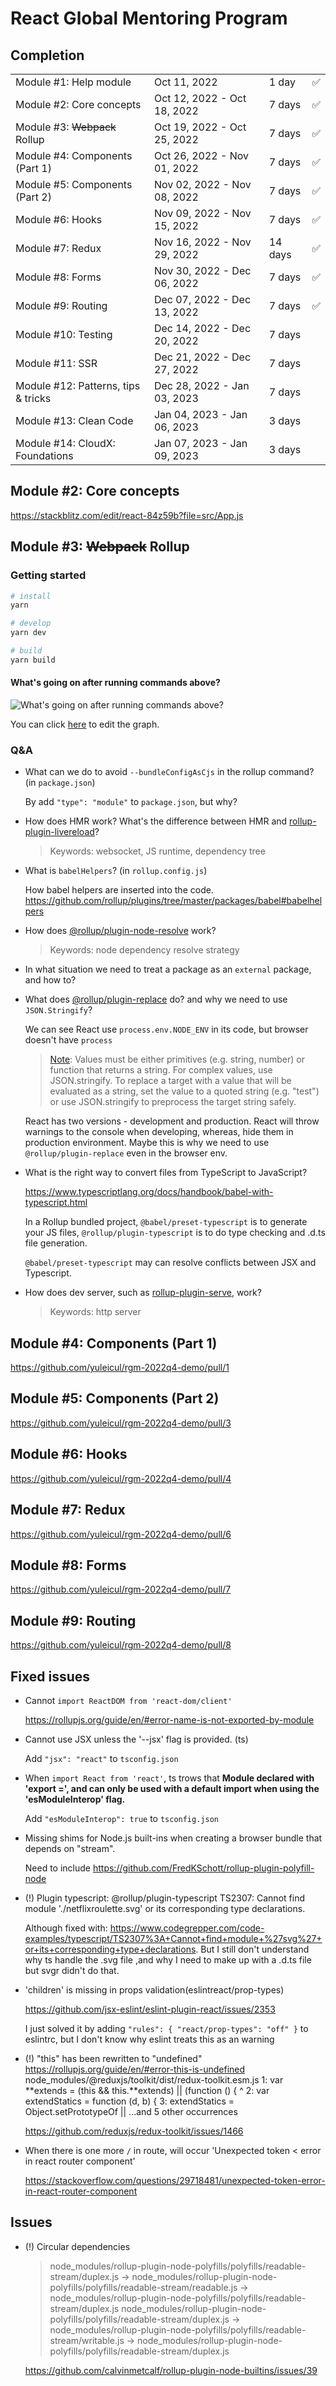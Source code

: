 # React Global Mentoring Program

## Completion

|                                     |                             |         |     |
| ----------------------------------- | --------------------------- | ------- | --- |
| Module #1: Help module              | Oct 11, 2022                | 1 day   | ✅  |
| Module #2: Core concepts            | Oct 12, 2022 - Oct 18, 2022 | 7 days  | ✅  |
| Module #3: ~~Webpack~~ Rollup       | Oct 19, 2022 - Oct 25, 2022 | 7 days  | ✅  |
| Module #4: Components (Part 1)      | Oct 26, 2022 - Nov 01, 2022 | 7 days  | ✅  |
| Module #5: Components (Part 2)      | Nov 02, 2022 - Nov 08, 2022 | 7 days  | ✅  |
| Module #6: Hooks                    | Nov 09, 2022 - Nov 15, 2022 | 7 days  | ✅  |
| Module #7: Redux                    | Nov 16, 2022 - Nov 29, 2022 | 14 days | ✅  |
| Module #8: Forms                    | Nov 30, 2022 - Dec 06, 2022 | 7 days  | ✅  |
| Module #9: Routing                  | Dec 07, 2022 - Dec 13, 2022 | 7 days  | ✅  |
| Module #10: Testing                 | Dec 14, 2022 - Dec 20, 2022 | 7 days  |     |
| Module #11: SSR                     | Dec 21, 2022 - Dec 27, 2022 | 7 days  |     |
| Module #12: Patterns, tips & tricks | Dec 28, 2022 - Jan 03, 2023 | 7 days  |     |
| Module #13: Clean Code              | Jan 04, 2023 - Jan 06, 2023 | 3 days  |     |
| Module #14: CloudX: Foundations     | Jan 07, 2023 - Jan 09, 2023 | 3 days  |     |

## Module #2: Core concepts

https://stackblitz.com/edit/react-84z59b?file=src/App.js

## Module #3: ~~Webpack~~ Rollup

### Getting started

```sh
# install
yarn

# develop
yarn dev

# build
yarn build
```

#### What's going on after running commands above?

![What's going on after running commands above?](docs/what-is-going-on-after-running-commands.png)

You can click [here](https://excalidraw.com/#json=DeOoPxllmrObvAj66gmMV,26oCT1_DPb-38MqzSPJ3Kg) to edit the graph.

### Q&A

- What can we do to avoid `--bundleConfigAsCjs` in the rollup command? (in `package.json`)

  By add `"type": "module"` to `package.json`, but why?

- How does HMR work? What's the difference between HMR and [rollup-plugin-livereload](https://github.com/thgh/rollup-plugin-livereload)?

  > Keywords: websocket, JS runtime, dependency tree

- What is `babelHelpers`? (in `rollup.config.js`)

  How babel helpers are inserted into the code. https://github.com/rollup/plugins/tree/master/packages/babel#babelhelpers

- How does [@rollup/plugin-node-resolve](https://github.com/rollup/plugins/tree/master/packages/node-resolve) work?

  > Keywords: node dependency resolve strategy

- In what situation we need to treat a package as an `external` package, and how to?

- What does [@rollup/plugin-replace](https://github.com/rollup/plugins/tree/master/packages/replace) do? and why we need to use `JSON.Stringify`?

  We can see React use `process.env.NODE_ENV` in its code, but browser doesn't have `process`

  > [Note](https://github.com/rollup/plugins/tree/master/packages/replace#usage): Values must be either primitives (e.g. string, number) or function that returns a string. For complex values, use JSON.stringify. To replace a target with a value that will be evaluated as a string, set the value to a quoted string (e.g. "test") or use JSON.stringify to preprocess the target string safely.

  React has two versions - development and production. React will throw warnings to the console when developing, whereas, hide them in production environment. Maybe this is why we need to use `@rollup/plugin-replace` even in the browser env.

- What is the right way to convert files from TypeScript to JavaScript?

  https://www.typescriptlang.org/docs/handbook/babel-with-typescript.html

  In a Rollup bundled project, `@babel/preset-typescript` is to generate your JS files, `@rollup/plugin-typescript` is to do type checking and .d.ts file generation.

  `@babel/preset-typescript` may can resolve conflicts between JSX and Typescript.

- How does dev server, such as [rollup-plugin-serve](https://github.com/thgh/rollup-plugin-serve), work?

  > Keywords: http server

## Module #4: Components (Part 1)

https://github.com/yuleicul/rgm-2022q4-demo/pull/1

## Module #5: Components (Part 2)

https://github.com/yuleicul/rgm-2022q4-demo/pull/3

## Module #6: Hooks

https://github.com/yuleicul/rgm-2022q4-demo/pull/4

## Module #7: Redux

https://github.com/yuleicul/rgm-2022q4-demo/pull/6

## Module #8: Forms

https://github.com/yuleicul/rgm-2022q4-demo/pull/7

## Module #9: Routing

https://github.com/yuleicul/rgm-2022q4-demo/pull/8

## Fixed issues

- Cannot `import ReactDOM from 'react-dom/client'`

  https://rollupjs.org/guide/en/#error-name-is-not-exported-by-module

- Cannot use JSX unless the '--jsx' flag is provided. (ts)

  Add `"jsx": "react"` to `tsconfig.json`

- When `import React from 'react'`, ts trows that **Module declared with 'export =', and can only be used with a default import when using the 'esModuleInterop' flag.**

  Add `"esModuleInterop": true` to `tsconfig.json`

- Missing shims for Node.js built-ins when creating a browser bundle that depends on "stream".

  Need to include https://github.com/FredKSchott/rollup-plugin-polyfill-node

- (!) Plugin typescript: @rollup/plugin-typescript TS2307: Cannot find module './netflixroulette.svg' or its corresponding type declarations.

  Although fixed with: https://www.codegrepper.com/code-examples/typescript/TS2307%3A+Cannot+find+module+%27svg%27+or+its+corresponding+type+declarations. But I still don't understand why ts handle the .svg file ,and why I need to make up with a .d.ts file but svgr didn't do that.

- 'children' is missing in props validation(eslintreact/prop-types)

  https://github.com/jsx-eslint/eslint-plugin-react/issues/2353

  I just solved it by adding `"rules": { "react/prop-types": "off" }` to eslintrc, but I don't know why eslint treats this as an warning

- (!) "this" has been rewritten to "undefined"
  https://rollupjs.org/guide/en/#error-this-is-undefined
  node_modules/@reduxjs/toolkit/dist/redux-toolkit.esm.js
  1: var **extends = (this && this.**extends) || (function () {
  ^
  2: var extendStatics = function (d, b) {
  3: extendStatics = Object.setPrototypeOf ||
  ...and 5 other occurrences

  https://github.com/reduxjs/redux-toolkit/issues/1466

- When there is one more `/` in route, will occur 'Unexpected token < error in react router component'

  https://stackoverflow.com/questions/29718481/unexpected-token-error-in-react-router-component

## Issues

- (!) Circular dependencies

  > node_modules/rollup-plugin-node-polyfills/polyfills/readable-stream/duplex.js -> node_modules/rollup-plugin-node-polyfills/polyfills/readable-stream/readable.js -> node_modules/rollup-plugin-node-polyfills/polyfills/readable-stream/duplex.js
  > node_modules/rollup-plugin-node-polyfills/polyfills/readable-stream/duplex.js -> node_modules/rollup-plugin-node-polyfills/polyfills/readable-stream/writable.js -> node_modules/rollup-plugin-node-polyfills/polyfills/readable-stream/duplex.js

  https://github.com/calvinmetcalf/rollup-plugin-node-builtins/issues/39
